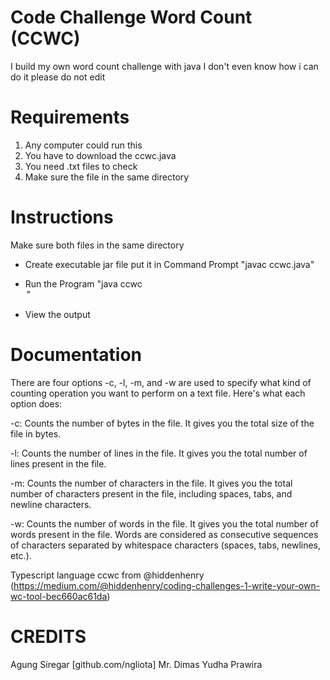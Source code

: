 # Code Challenge Word Count (CCWC)
I build my own word count challenge with java
I don't even know how i can do it please do not edit

# Requirements
1. Any computer could run this
2. You have to download the ccwc.java
3. You need .txt files to check
4. Make sure the file in the same directory
   
# Instructions
Make sure both files in the same directory 
- Create executable jar file put it in Command Prompt
  "javac ccwc.java"
  
- Run the Program
  "java ccwc <option> <filename>"
  
- View the output
  
# Documentation
There are four options -c, -l, -m, and -w are used to specify what kind of counting operation you want to perform on a text file. Here's what each option does:

-c: Counts the number of bytes in the file. It gives you the total size of the file in bytes.

-l: Counts the number of lines in the file. It gives you the total number of lines present in the file.

-m: Counts the number of characters in the file. It gives you the total number of characters present in the file, including spaces, tabs, and newline characters.

-w: Counts the number of words in the file. It gives you the total number of words present in the file. Words are considered as consecutive sequences of characters separated by whitespace characters (spaces, tabs, newlines, etc.).

Typescript language ccwc from @hiddenhenry
(https://medium.com/@hiddenhenry/coding-challenges-1-write-your-own-wc-tool-bec660ac61da)

# CREDITS
Agung Siregar [github.com/ngliota]
Mr. Dimas Yudha Prawira
